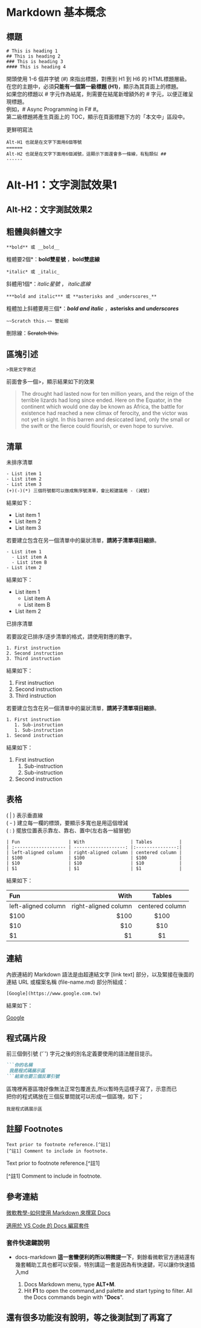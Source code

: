 # Markdown 基本概念

## 標題

```title
# This is heading 1
## This is heading 2
### This is heading 3
#### This is heading 4
```

開頭使用 1-6 個井字號 (#) 來指出標題，對應到 H1 到 H6 的 HTML標題層級。  
在您的主題中，必須**只能有一個第一級標題 (H1)**，顯示為其頁面上的標題。  
如果您的標題以 # 字元作為結尾，則需要在結尾新增額外的 # 字元，以便正確呈現標題。  
例如，# Async Programming in F# #。  
第二級標題將產生頁面上的 TOC，顯示在頁面標題下方的「本文中」區段中。

更鮮明寫法

```alt
Alt-H1 也就是在文字下面用6個等號
======
Alt-H2 也就是在文字下面用6個減號，這顯示下面還會多一條線，有點類似 ##
------
```

Alt-H1：文字測試效果1  
======  

Alt-H2：文字測試效果2  
------  

## 粗體與斜體文字

```粗體
**bold** 或 __bold__
```

粗體要2個*：**bold雙星號** ，__bold雙底線__

```斜體
*italic* 或 _italic_
```

斜體用1個*：*italic星號* ， _italic底線_

```粗體加斜體
***bold and italic*** 或 **asterisks and _underscores_**
```

粗體加上斜體要用三個*：***bold and italic***  ，**asterisks and _underscores_**

```刪除線
~~Scratch this.~~ 雙蚯蚓
```

刪除線：~~Scratch this.~~



## 區塊引述

```區塊引述
>我是文字敘述
```  

前面會多一個>，顯示結果如下的效果
> The drought had lasted now for ten million years, and the reign of the terrible lizards had long since ended. Here on the Equator, in the continent which would one day be known as Africa, the battle for existence had reached a new climax of ferocity, and the victor was not yet in sight. In this barren and desiccated land, only the small or the swift or the fierce could flourish, or even hope to survive.  

## 清單

未排序清單

```未排序清單
- List item 1
- List item 2
- List item 3
(+)(-)(*) 三個符號都可以做成無序號清單，會比較建議用 - (減號)
```  

結果如下：  

- List item 1
- List item 2
- List item 3

若要建立包含在另一個清單中的巢狀清單，**請將子清單項目縮排**。

```巢狀清單
- List item 1
  - List item A
  - List item B
- List item 2
```

結果如下：

- List item 1
  - List item A
  - List item B
- List item 2

已排序清單

若要設定已排序/逐步清單的格式，請使用對應的數字。

```排序清單
1. First instruction
2. Second instruction
3. Third instruction
```  

結果如下：

1. First instruction
1. Second instruction
1. Third instruction

若要建立包含在另一個清單中的巢狀清單，**請將子清單項目縮排**。

```巢狀清單
1. First instruction
   1. Sub-instruction
   1. Sub-instruction
1. Second instruction
```

結果如下：

1. First instruction
   1. Sub-instruction
   1. Sub-instruction
1. Second instruction

## 表格

( | ) 表示垂直線  
( - ) 建立每一欄的標頭，要顯示多寬也是用這個增減  
( : ) 擺放位置表示靠左、靠右、置中(左右各一組冒號)  

```表格
| Fun                  | With                 | Tables          |
| :------------------- | -------------------: |:---------------:|
| left-aligned column  | right-aligned column | centered column |
| $100                 | $100                 | $100            |
| $10                  | $10                  | $10             |
| $1                   | $1                   | $1              |
```

結果如下：

| Fun                  | With                 | Tables          |
| :------------------- | -------------------: |:---------------:|
| left-aligned column  | right-aligned column | centered column |
| $100                 | $100                 | $100            |
| $10                  | $10                  | $10             |
| $1                   | $1                   | $1              |

## 連結

內嵌連結的 Markdown 語法是由超連結文字 [link text] 部分，以及緊接在後面的連結 URL 或檔案名稱 (file-name.md) 部分所組成：

```連結結構表示
[Google](https://www.google.com.tw)
```

結果如下：

[Google](https://www.google.com.tw)

## 程式碼片段

前三個倒引號 ('`') 字元之後的別名定義要使用的語法醒目提示。

```md
```你的名稱
 我是程式碼展示區
```結束也要三個反單引號
```

區塊裡再塞區塊好像無法正常包覆進去,所以暫時先這樣子寫了，示意而已  
把你的程式碼放在三個反單間就可以形成一個區塊，如下；

```demo
我是程式碼展示區
```

## 註腳 Footnotes 

```show註腳
Text prior to footnote reference.[^註1]
[^註1] Comment to include in footnote.
```

Text prior to footnote reference.[^註1]

[^註1] Comment to include in footnote.

## 參考連結  

[微軟教學-如何使用 Markdown 來撰寫 Docs](https://docs.microsoft.com/zh-tw/contribute/how-to-write-use-markdown)

[適用於 VS Code 的 Docs 編寫套件](https://docs.microsoft.com/zh-tw/contribute/how-to-write-docs-auth-pack)

### 套件快速鍵說明  

- docs-markdown **這一套蠻便利的所以稍微提一下**，剩餘看微軟官方連結還有幾套輔助工具也都可以安裝，特別講這一套是因為有快速鍵，可以讓你快速插入md

  1. Docs Markdown menu, type **ALT+M**.  
  2. Hit **F1** to open the command,and palette and start typing to filter. All the Docs commands begin with "**Docs**".  

## 還有很多功能沒有說明，等之後測試到了再寫了  



